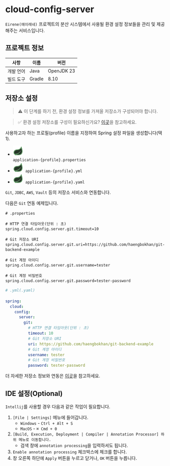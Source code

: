 # cloud-config-server
`Eirene(에이레네)` 프로젝트의 분산 시스템에서 사용될 환경 설정 정보들을
관리 및 제공해주는 서비스입니다.

## 프로젝트 정보
|사항|이름|버전|
|--|--|--|
|개발 언어|Java|OpenJDK 23|
|빌드 도구|Gradle|8.10|


## 저장소 설정
> ⚠️ 이 단계를 하기 전, 환경 설정 정보를 가져올 저장소가 구성되어야 합니다.

> ✅ 환경 설정 저장소를 구성이 필요하신가요? [이곳](https://docs.spring.io/spring-cloud-config/docs/current/reference/html/#_environment_repository)을 참고하세요.

사용하고자 하는 프로필(profile) 이름을 지정하여 Spring 설정 파일을 생성합니다(택 1).

- <code>![spring-icon-drak-theme](.github/IMAGE/spring-icon-dark.svg) application-{profile}.properties</code>
- <code>![spring-icon-drak-theme](.github/IMAGE/spring-icon-dark.svg) application-{profile}.yml</code>
- <code>![spring-icon-drak-theme](.github/IMAGE/spring-icon-dark.svg) application-{profile}.yaml</code>

`Git`, `JDBC`, `AWS`, `Vault` 등의 저장소 서비스와 연동합니다.

다음은 `Git` 연동 예제입니다.

```properties
# .properties

# HTTP 연결 타임아웃(단위 : 초)
spring.cloud.config.server.git.timeout=10

# Git 저장소 URI
spring.cloud.config.server.git.uri=https://github.com/haengbokhan/git-backend-example

# Git 계정 아이디
spring.cloud.config.server.git.username=tester

# Git 계정 비밀번호
spring.cloud.config.server.git.password=tester-password
```

```yaml
# .yml(.yaml)

spring:
  cloud:
    config:
      server:
        git:
          # HTTP 연결 타임아웃(단위 : 초)
          timeout: 10
          # Git 저장소 URI
          uri: https://github.com/haengbokhan/git-backend-example
          # Git 계정 아이디
          username: tester
          # Git 계정 비밀번호
          password: tester-password
```

더 자세한 저장소 정보와 연동은 [이곳](https://docs.spring.io/spring-cloud-config/docs/current/reference/html/#_environment_repository)을 참고하세요.

## IDE 설정(Optional)
`Intellij`를 사용할 경우 다음과 같은 작업이 필요합니다.

1. `[File | Settings]` 메뉴에 들어갑니다.
   - `Windows` - `Ctrl + Alt + S`
   - `MacOS` - `⌘ Сmd + 0`
2. `[Build, Execution, Deployment | Compiler | Annotation Processor] 하위 메뉴로 이동합니다.`
   - 검색 창에 `annotation processing`을 입력하셔도 됩니다.
3. `Enable annotation processing` 체크박스에 체크를 합니다.
4. 창 오른쪽 하단에 `Apply` 버튼을 누르고 닫거나, `OK` 버튼을 누릅니다.